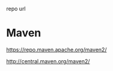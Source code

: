 repo url

# Maven #

https://repo.maven.apache.org/maven2/  

http://central.maven.org/maven2/  




